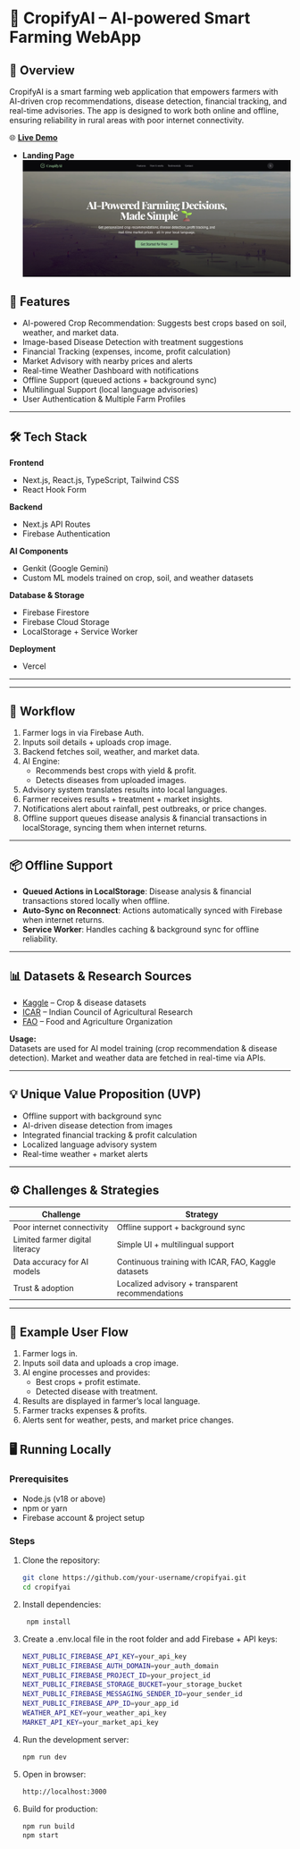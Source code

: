 # 🌱 CropifyAI – AI-powered Smart Farming WebApp  

## 📖 Overview  
CropifyAI is a smart farming web application that empowers farmers with AI-driven crop recommendations, disease detection, financial tracking, and real-time advisories. The app is designed to work both online and offline, ensuring reliability in rural areas with poor internet connectivity.  

🌐 **[Live Demo](https://cropifyai.vercel.app/)**

- **Landing Page**  
  ![Home Dashboard](./CropifyAI_UI/git_readme_img.png)  


## 🚀 Features  
- AI-powered Crop Recommendation: Suggests best crops based on soil, weather, and market data. 
- Image-based Disease Detection with treatment suggestions  
- Financial Tracking (expenses, income, profit calculation)  
- Market Advisory with nearby prices and alerts  
- Real-time Weather Dashboard with notifications  
- Offline Support (queued actions + background sync)  
- Multilingual Support (local language advisories)  
- User Authentication & Multiple Farm Profiles  

---

## 🛠️ Tech Stack  

**Frontend**  
- Next.js, React.js, TypeScript, Tailwind CSS  
- React Hook Form  

**Backend**  
- Next.js API Routes  
- Firebase Authentication  

**AI Components**  
- Genkit (Google Gemini)  
- Custom ML models trained on crop, soil, and weather datasets  

**Database & Storage**  
- Firebase Firestore  
- Firebase Cloud Storage  
- LocalStorage + Service Worker  

**Deployment**  
- Vercel 

---


---

## 🔄 Workflow  

1. Farmer logs in via Firebase Auth.  
2. Inputs soil details + uploads crop image.  
3. Backend fetches soil, weather, and market data.  
4. AI Engine:  
   - Recommends best crops with yield & profit.  
   - Detects diseases from uploaded images.  
5. Advisory system translates results into local languages.  
6. Farmer receives results + treatment + market insights.  
7. Notifications alert about rainfall, pest outbreaks, or price changes.  
8. Offline support queues disease analysis & financial transactions in localStorage, syncing them when internet returns.  

---

## 📦 Offline Support  

- **Queued Actions in LocalStorage**: Disease analysis & financial transactions stored locally when offline.  
- **Auto-Sync on Reconnect**: Actions automatically synced with Firebase when internet returns.  
- **Service Worker**: Handles caching & background sync for offline reliability.  

---

## 📊 Datasets & Research Sources  

- [Kaggle](https://www.kaggle.com) – Crop & disease datasets  
- [ICAR](https://icar.org.in) – Indian Council of Agricultural Research  
- [FAO](https://www.fao.org) – Food and Agriculture Organization  

**Usage:**  
Datasets are used for AI model training (crop recommendation & disease detection). Market and weather data are fetched in real-time via APIs.  

---

## 💡 Unique Value Proposition (UVP)  

- Offline support with background sync  
- AI-driven disease detection from images  
- Integrated financial tracking & profit calculation  
- Localized language advisory system  
- Real-time weather + market alerts  

---

## ⚙️ Challenges & Strategies  

| Challenge | Strategy |
|-----------|-----------|
| Poor internet connectivity | Offline support + background sync |
| Limited farmer digital literacy | Simple UI + multilingual support |
| Data accuracy for AI models | Continuous training with ICAR, FAO, Kaggle datasets |
| Trust & adoption | Localized advisory + transparent recommendations |

---

## 📸 Example User Flow  

1. Farmer logs in.  
2. Inputs soil data and uploads a crop image.  
3. AI engine processes and provides:  
   - Best crops + profit estimate.  
   - Detected disease with treatment.  
4. Results are displayed in farmer’s local language.  
5. Farmer tracks expenses & profits.  
6. Alerts sent for weather, pests, and market price changes.  



## 🖥️ Running Locally  

### Prerequisites  
- Node.js (v18 or above)  
- npm or yarn  
- Firebase account & project setup  

### Steps  

1. Clone the repository:  
   ```bash
   git clone https://github.com/your-username/cropifyai.git
   cd cropifyai

2. Install dependencies:  
   ```bash
    npm install

3. Create a .env.local file in the root folder and add Firebase + API keys:
    ```bash
    NEXT_PUBLIC_FIREBASE_API_KEY=your_api_key
    NEXT_PUBLIC_FIREBASE_AUTH_DOMAIN=your_auth_domain
    NEXT_PUBLIC_FIREBASE_PROJECT_ID=your_project_id
    NEXT_PUBLIC_FIREBASE_STORAGE_BUCKET=your_storage_bucket
    NEXT_PUBLIC_FIREBASE_MESSAGING_SENDER_ID=your_sender_id
    NEXT_PUBLIC_FIREBASE_APP_ID=your_app_id
    WEATHER_API_KEY=your_weather_api_key
    MARKET_API_KEY=your_market_api_key

4. Run the development server:
     ```bash
     npm run dev

5. Open in browser:
    ```bash
    http://localhost:3000

6. Build for production:
    ```bash
    npm run build
    npm start


